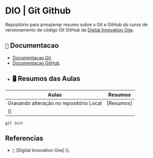 # DIO | Git Github

Repositório para armazenar resumo sobre o Git e GitHub 
do curso de versionamento de código Git GitHub da  [Digital Innovation One](https://www.dio.me/).
## `📖` Documentacao
- [Documentacao Git](https://git-scm.com/doc).
- [Documentacao GitHub](https://docs.github.com/pt).
- ## `🖥️` Resumos das Aulas
 | Aulas | Resumos |
 |-----|-----------|
 | Gravando alteração no repositório Local | [Resumos]
 () |
 ```
 git init
 ```

## Referencias 
- `📖` [Digital Innovation One] ().

